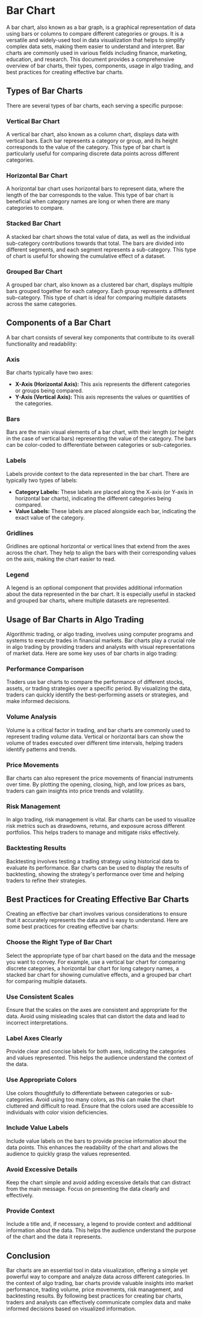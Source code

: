 # Bar Chart

A bar chart, also known as a bar graph, is a graphical representation of data using bars or columns to compare different categories or groups. It is a versatile and widely-used tool in data visualization that helps to simplify complex data sets, making them easier to understand and interpret. Bar charts are commonly used in various fields including finance, marketing, education, and research. This document provides a comprehensive overview of bar charts, their types, components, usage in algo trading, and best practices for creating effective bar charts.

## Types of Bar Charts

There are several types of bar charts, each serving a specific purpose:

### Vertical Bar Chart

A vertical bar chart, also known as a column chart, displays data with vertical bars. Each bar represents a category or group, and its height corresponds to the value of the category. This type of bar chart is particularly useful for comparing discrete data points across different categories.

### Horizontal Bar Chart

A horizontal bar chart uses horizontal bars to represent data, where the length of the bar corresponds to the value. This type of bar chart is beneficial when category names are long or when there are many categories to compare.

### Stacked Bar Chart

A stacked bar chart shows the total value of data, as well as the individual sub-category contributions towards that total. The bars are divided into different segments, and each segment represents a sub-category. This type of chart is useful for showing the cumulative effect of a dataset.

### Grouped Bar Chart

A grouped bar chart, also known as a clustered bar chart, displays multiple bars grouped together for each category. Each group represents a different sub-category. This type of chart is ideal for comparing multiple datasets across the same categories.

## Components of a Bar Chart

A bar chart consists of several key components that contribute to its overall functionality and readability:

### Axis

Bar charts typically have two axes:

- **X-Axis (Horizontal Axis):** This axis represents the different categories or groups being compared.
- **Y-Axis (Vertical Axis):** This axis represents the values or quantities of the categories.

### Bars

Bars are the main visual elements of a bar chart, with their length (or height in the case of vertical bars) representing the value of the category. The bars can be color-coded to differentiate between categories or sub-categories.

### Labels

Labels provide context to the data represented in the bar chart. There are typically two types of labels:

- **Category Labels:** These labels are placed along the X-axis (or Y-axis in horizontal bar charts), indicating the different categories being compared.
- **Value Labels:** These labels are placed alongside each bar, indicating the exact value of the category.

### Gridlines

Gridlines are optional horizontal or vertical lines that extend from the axes across the chart. They help to align the bars with their corresponding values on the axis, making the chart easier to read.

### Legend

A legend is an optional component that provides additional information about the data represented in the bar chart. It is especially useful in stacked and grouped bar charts, where multiple datasets are represented.

## Usage of Bar Charts in Algo Trading

Algorithmic trading, or algo trading, involves using computer programs and systems to execute trades in financial markets. Bar charts play a crucial role in algo trading by providing traders and analysts with visual representations of market data. Here are some key uses of bar charts in algo trading:

### Performance Comparison

Traders use bar charts to compare the performance of different stocks, assets, or trading strategies over a specific period. By visualizing the data, traders can quickly identify the best-performing assets or strategies, and make informed decisions.

### Volume Analysis

Volume is a critical factor in trading, and bar charts are commonly used to represent trading volume data. Vertical or horizontal bars can show the volume of trades executed over different time intervals, helping traders identify patterns and trends.

### Price Movements

Bar charts can also represent the price movements of financial instruments over time. By plotting the opening, closing, high, and low prices as bars, traders can gain insights into price trends and volatility.

### Risk Management

In algo trading, risk management is vital. Bar charts can be used to visualize risk metrics such as drawdowns, returns, and exposure across different portfolios. This helps traders to manage and mitigate risks effectively.

### Backtesting Results

Backtesting involves testing a trading strategy using historical data to evaluate its performance. Bar charts can be used to display the results of backtesting, showing the strategy's performance over time and helping traders to refine their strategies.

## Best Practices for Creating Effective Bar Charts

Creating an effective bar chart involves various considerations to ensure that it accurately represents the data and is easy to understand. Here are some best practices for creating effective bar charts:

### Choose the Right Type of Bar Chart

Select the appropriate type of bar chart based on the data and the message you want to convey. For example, use a vertical bar chart for comparing discrete categories, a horizontal bar chart for long category names, a stacked bar chart for showing cumulative effects, and a grouped bar chart for comparing multiple datasets.

### Use Consistent Scales

Ensure that the scales on the axes are consistent and appropriate for the data. Avoid using misleading scales that can distort the data and lead to incorrect interpretations.

### Label Axes Clearly

Provide clear and concise labels for both axes, indicating the categories and values represented. This helps the audience understand the context of the data.

### Use Appropriate Colors

Use colors thoughtfully to differentiate between categories or sub-categories. Avoid using too many colors, as this can make the chart cluttered and difficult to read. Ensure that the colors used are accessible to individuals with color vision deficiencies.

### Include Value Labels

Include value labels on the bars to provide precise information about the data points. This enhances the readability of the chart and allows the audience to quickly grasp the values represented.

### Avoid Excessive Details

Keep the chart simple and avoid adding excessive details that can distract from the main message. Focus on presenting the data clearly and effectively.

### Provide Context

Include a title and, if necessary, a legend to provide context and additional information about the data. This helps the audience understand the purpose of the chart and the data it represents.

## Conclusion

Bar charts are an essential tool in data visualization, offering a simple yet powerful way to compare and analyze data across different categories. In the context of algo trading, bar charts provide valuable insights into market performance, trading volume, price movements, risk management, and backtesting results. By following best practices for creating bar charts, traders and analysts can effectively communicate complex data and make informed decisions based on visualized information.